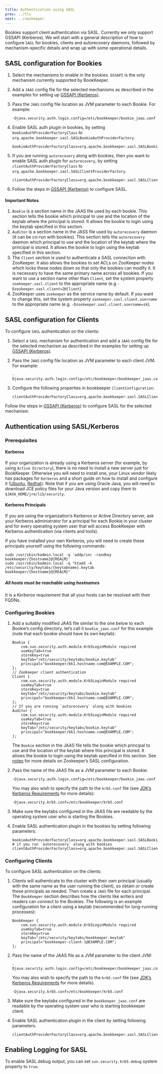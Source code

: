 ```yaml
---
title: Authentication using SASL
prev: ../tls
next: ../zookeeper
---
```


Bookies support client authentication via SASL. Currently we only support GSSAPI (Kerberos). We will start
with a general description of how to configure `SASL` for bookies, clients and autorecovery daemons, followed
by mechanism-specific details and wrap up with some operational details.

## SASL configuration for Bookies

1. Select the mechanisms to enable in the bookies. `GSSAPI` is the only mechanism currently supported by BookKeeper.
2. Add a `JAAS` config file for the selected mechanisms as described in the examples for setting up [GSSAPI (Kerberos)](#kerberos).
3. Pass the `JAAS` config file location as JVM parameter to each Bookie. For example:

    ```shell
    -Djava.security.auth.login.config=/etc/bookkeeper/bookie_jaas.conf 
    ```

4. Enable SASL auth plugin in bookies, by setting `bookieAuthProviderFactoryClass` to `org.apache.bookkeeper.sasl.SASLBookieAuthProviderFactory`.


    ```shell
    bookieAuthProviderFactoryClass=org.apache.bookkeeper.sasl.SASLBookieAuthProviderFactory
    ```

5. If you are running `autorecovery` along with bookies, then you want to enable SASL auth plugin for `autorecovery`, by setting
    `clientAuthProviderFactoryClass` to `org.apache.bookkeeper.sasl.SASLClientProviderFactory`.

    ```shell
    clientAuthProviderFactoryClass=org.apache.bookkeeper.sasl.SASLClientProviderFactory
    ```

6. Follow the steps in [GSSAPI (Kerberos)](#kerberos) to configure SASL.

#### <a name="notes"></a> Important Notes

1. `Bookie` is a section name in the JAAS file used by each bookie. This section tells the bookie which principal to use
    and the location of the keytab where the principal is stored. It allows the bookie to login using the keytab specified in this section.
2. `Auditor` is a section name in the JASS file used by `autorecovery` daemon (it can be co-run with bookies). This section tells the
    `autorecovery` daemon which principal to use and the location of the keytab where the principal is stored. It allows the bookie to
    login using the keytab specified in this section.
3. The `Client` section is used to authenticate a SASL connection with ZooKeeper. It also allows the bookies to set ACLs on ZooKeeper nodes
    which locks these nodes down so that only the bookies can modify it. It is necessary to have the same primary name across all bookies.
    If you want to use a section name other than `Client`, set the system property `zookeeper.sasl.client` to the appropriate name
    (e.g `-Dzookeeper.sasl.client=ZKClient`).
4. ZooKeeper uses `zookeeper` as the service name by default. If you want to change this, set the system property
    `zookeeper.sasl.client.username` to the appropriate name (e.g. `-Dzookeeper.sasl.client.username=zk`).

## SASL configuration for Clients

To configure `SASL` authentication on the clients:

1. Select a `SASL` mechanism for authentication and add a `JAAS` config file for the selected mechanism as described in the examples for
    setting up [GSSAPI (Kerberos)](#kerberos).
2. Pass the `JAAS` config file location as JVM parameter to each client JVM. For example:

    ```shell
    -Djava.security.auth.login.config=/etc/bookkeeper/bookkeeper_jaas.conf 
    ```

3. Configure the following properties in bookkeeper `ClientConfiguration`:

    ```shell
    clientAuthProviderFactoryClass=org.apache.bookkeeper.sasl.SASLClientProviderFactory
    ```

Follow the steps in [GSSAPI (Kerberos)](#kerberos) to configure SASL for the selected mechanism.

## <a name="kerberos"></a> Authentication using SASL/Kerberos

### Prerequisites

#### Kerberos

If your organization is already using a Kerberos server (for example, by using `Active Directory`), there is no need to
install a new server just for BookKeeper. Otherwise you will need to install one, your Linux vendor likely has packages
for `Kerberos` and a short guide on how to install and configure it ([Ubuntu](https://help.ubuntu.com/community/Kerberos),
[Redhat](https://access.redhat.com/documentation/en-US/Red_Hat_Enterprise_Linux/6/html/Managing_Smart_Cards/installing-kerberos.html)).
Note that if you are using Oracle Java, you will need to download JCE policy files for your Java version and copy them to `$JAVA_HOME/jre/lib/security`.

#### Kerberos Principals

If you are using the organization’s Kerberos or Active Directory server, ask your Kerberos administrator for a principal
for each Bookie in your cluster and for every operating system user that will access BookKeeper with Kerberos authentication
(via clients and tools).

If you have installed your own Kerberos, you will need to create these principals yourself using the following commands:

```shell
sudo /usr/sbin/kadmin.local -q 'addprinc -randkey bookkeeper/{hostname}@{REALM}'
sudo /usr/sbin/kadmin.local -q "ktadd -k /etc/security/keytabs/{keytabname}.keytab bookkeeper/{hostname}@{REALM}"
```

##### All hosts must be reachable using hostnames

It is a *Kerberos* requirement that all your hosts can be resolved with their FQDNs.

### Configuring Bookies

1. Add a suitably modified JAAS file similar to the one below to each Bookie’s config directory, let’s call it `bookie_jaas.conf`
for this example (note that each bookie should have its own keytab):

    ```
    Bookie {
        com.sun.security.auth.module.Krb5LoginModule required
        useKeyTab=true
        storeKey=true
        keyTab="/etc/security/keytabs/bookie.keytab"
        principal="bookkeeper/bk1.hostname.com@EXAMPLE.COM";
    };
    // ZooKeeper client authentication
    Client {
        com.sun.security.auth.module.Krb5LoginModule required
        useKeyTab=true
        storeKey=true
        keyTab="/etc/security/keytabs/bookie.keytab"
        principal="bookkeeper/bk1.hostname.com@EXAMPLE.COM";
    };
    // If you are running `autorecovery` along with bookies
    Auditor {
        com.sun.security.auth.module.Krb5LoginModule required
        useKeyTab=true
        storeKey=true
        keyTab="/etc/security/keytabs/bookie.keytab"
        principal="bookkeeper/bk1.hostname.com@EXAMPLE.COM";
    };
    ```

    The `Bookie` section in the JAAS file tells the bookie which principal to use and the location of the keytab where this principal is stored.
    It allows the bookie to login using the keytab specified in this section. See [notes](#notes) for more details on Zookeeper’s SASL configuration.

2. Pass the name of the JAAS file as a JVM parameter to each Bookie:

    ```shell
    -Djava.security.auth.login.config=/etc/bookkeeper/bookie_jaas.conf
    ```

    You may also wish to specify the path to the `krb5.conf` file
    (see [JDK’s Kerberos Requirements](https://docs.oracle.com/javase/8/docs/technotes/guides/security/jgss/tutorials/KerberosReq.html) for more details):

    ```shell
    -Djava.security.krb5.conf=/etc/bookkeeper/krb5.conf
    ```

3. Make sure the keytabs configured in the JAAS file are readable by the operating system user who is starting the Bookies.

4. Enable SASL authentication plugin in the bookies by setting following parameters.

    ```shell
    bookieAuthProviderFactoryClass=org.apache.bookkeeper.sasl.SASLBookieAuthProviderFactory
    # if you run `autorecovery` along with bookies
    clientAuthProviderFactoryClass=org.apache.bookkeeper.sasl.SASLClientProviderFactory
    ```

### Configuring Clients

To configure SASL authentication on the clients:

1. Clients will authenticate to the cluster with their own principal (usually with the same name as the user running the client),
    so obtain or create these principals as needed. Then create a `JAAS` file for each principal. The `BookKeeper` section describes
    how the clients like writers and readers can connect to the Bookies. The following is an example configuration for a client using
    a keytab (recommended for long-running processes):

    ```
    BookKeeper {
        com.sun.security.auth.module.Krb5LoginModule required
        useKeyTab=true
        storeKey=true
        keyTab="/etc/security/keytabs/bookkeeper.keytab"
        principal="bookkeeper-client-1@EXAMPLE.COM";
    };
    ```


2. Pass the name of the JAAS file as a JVM parameter to the client JVM:

    ```shell
    -Djava.security.auth.login.config=/etc/bookkeeper/bookkeeper_jaas.conf
    ```

    You may also wish to specify the path to the `krb5.conf` file (see
    [JDK’s Kerberos Requirements](https://docs.oracle.com/javase/8/docs/technotes/guides/security/jgss/tutorials/KerberosReq.html) for more details).

    ```shell
    -Djava.security.krb5.conf=/etc/bookkeeper/krb5.conf
    ```


3. Make sure the keytabs configured in the `bookkeeper_jaas.conf` are readable by the operating system user who is starting bookkeeper client.

4. Enable SASL authentication plugin in the client by setting following parameters.

    ```shell
    clientAuthProviderFactoryClass=org.apache.bookkeeper.sasl.SASLClientProviderFactory
    ```

## Enabling Logging for SASL

To enable SASL debug output, you can set `sun.security.krb5.debug` system property to `true`.

